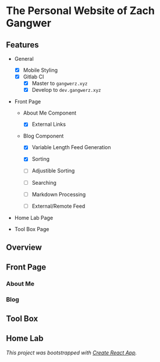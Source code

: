 # The Personal Website of Zach Gangwer

## Features

-   General

    -   [x] Mobile Styling
    -   [x] Gitlab CI
        -   [x] Master to `gangwerz.xyz`
        -   [x] Develop to `dev.gangwerz.xyz`

-   Front Page

    -   About Me Component

        -   [x] External Links

    -   Blog Component

        -   [x] Variable Length Feed Generation

        -   [x] Sorting

        -   [ ] Adjustible Sorting

        -   [ ] Searching

        -   [ ] Markdown Processing

        -   [ ] External/Remote Feed

-   Home Lab Page

-   Tool Box Page

## Overview

## Front Page

### About Me

### Blog

## Tool Box

## Home Lab

_This project was bootstrapped with [Create React App](https://github.com/facebook/create-react-app)._
